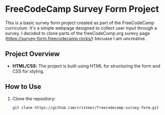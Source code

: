 # FreeCodeCamp Survey Form Project

This is a basic survey form project created as part of the FreeCodeCamp curriculum. It's a simple webpage designed to collect user input through a survey. I decided to clone parts of the freeCodeComp.org surevy page (https://survey-form.freecodecamp.rocks/) becuase I am uncreative.

## Project Overview

- **HTML/CSS:** The project is built using HTML for structuring the form and CSS for styling.

## How to Use

1. Clone the repository:

   ```bash
   git clone https://github.com/cristmor/freecodecamp-survey-form.git


